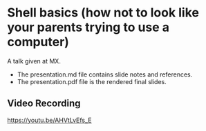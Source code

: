 # Shell basics (how not to look like your parents trying to use a computer)

A talk given at MX.

* The presentation.md file contains slide notes and references.
* The presentation.pdf file is the rendered final slides.

## Video Recording

<https://youtu.be/AHVtLvEfs_E>
